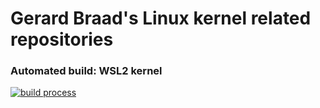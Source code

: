 Gerard Braad's Linux kernel related repositories
================================================

### Automated build: WSL2 kernel

[![build process](https://github.com/gbraad-linux/kernel-build-wsl2/actions/workflows/build-process.yml/badge.svg)](https://github.com/gbraad-linux/kernel-build-wsl2/actions/workflows/build-process.yml)
